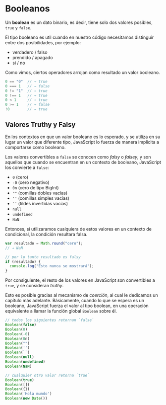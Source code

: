 # Booleanos

Un **boolean** es un dato binario, es decir, tiene solo dos valores posibles, `true` y `false`.

El tipo booleano es util cuando en nuestro código necesitamos distinguir entre dos posibilidades, por ejemplo:

* verdadero / falso
* prendido / apagado
* si / no

Como vimos, ciertos operadores arrojan como resultado un valor booleano.

```javascript
0 == "0"  // → true
0 === 1   // → false
0 != "1"  // → true
0 !== 1   // → true
0 < 1     // → true
0 >= 1    // → false
!0        // → true
```

## Valores Truthy y Falsy

En los contextos en que un valor booleano es lo esperado, y se utiliza en su lugar un valor que diferente tipo, JavaScript lo fuerza de manera implícita a comportarse como booleano.

Los valores convertibles a `false` se conocen como *falsy* o *falsey*, y son aquellos que cuando se encuentran en un contexto de booleano, JavaScript los convierte a `false`:

* `0` (cero)
* `-0` (cero negativo)
* `0n` (cero de tipo BigInt)
* `""` (comillas dobles vacías)
* `''` (comillas simples vacías)
* ``` `` ``` (tildes invertidas vacías)
* `null`
* `undefined`
* `NaN`

Entonces, si utilizaramos cualquiera de estos valores en un contexto de condicional, la condición resultara falsa.

```javascript
var resultado = Math.round("cero");
// → NaN

// por lo tanto resultado es falsy
if (resultado) {
  console.log("Esto nunca se mostrará");
}
```

Por consiguiente, el resto de los valores en JavaScript son convertibles a `true`, y se consideran *truthy*.

Esto es posible gracias al mecanismo de *coerción*, al cual le dedicamos un capítulo más adelante. Básicamente, cuando lo que se espera es un booleano, JavaScript fuerza el valor al tipo boolean, en una operación equivalente a llamar la función global `Boolean` sobre él.

```javascript
// todos los siguientes retornan `false`
Boolean(false)
Boolean(0)
Boolean(-0)
Boolean(0n)
Boolean("")
Boolean('')
Boolean(``)
Boolean(null)
Boolean(undefined)
Boolean(NaN)

// cualquier otro valor retorna `true`
Boolean(true)
Boolean([])
Boolean({})
Boolean('Hola mundo')
Boolean(new Date())
```

